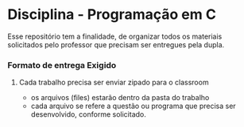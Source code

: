 # Disciplina - Programação em C

Esse repositório tem a finalidade, de organizar todos os materiais solicitados pelo professor que precisam ser entregues pela dupla.

### Formato de entrega Exigido

1. Cada trabalho precisa ser enviar zipado para o classroom
   
   * os arquivos (files) estarão dentro da pasta do trabalho
   * cada arquivo se refere a questão ou programa que precisa ser desenvolvido, conforme solicitado.
